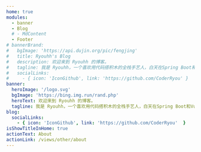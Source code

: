 ```yaml
---
home: true
modules:
  - banner
  - Blog
  # - MdContent
  - Footer
# bannerBrand:
#   bgImage: 'https://api.dujin.org/pic/fengjing'
#   title: Ryouhh's Blog
#   description: 欢迎来到 Ryouhh 的博客。
#   tagline: 我是 Ryouhh，一个喜欢用代码搭积木的全栈手艺人，白天在Spring Boot和Vue之间编织数字世界，深夜用Node.js和咖啡因调试人生，在这里分享的不只是技术，欢迎来我的数字小院坐坐。
#   socialLinks:
#     - { icon: 'IconGithub', link: 'https://github.com/CoderRyou' }
banner:
  heroImage: '/logo.svg'
  bgImage: 'https://bing.img.run/rand.php'
  heroText: 欢迎来到 Ryouhh 的博客。
  tagline: 我是 Ryouhh，一个喜欢用代码搭积木的全栈手艺人，白天在Spring Boot和Vue之间编织数字世界，深夜用Node.js和咖啡因调试人生，在这里分享的不只是技术，欢迎来我的数字小院坐坐。
blog:
  socialLinks:
    - { icon: 'IconGithub', link: 'https://github.com/CoderRyou'  }
isShowTitleInHome: true
actionText: About
actionLink: /views/other/about
---
```

